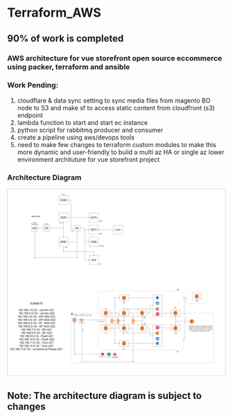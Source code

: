 # Terraform_AWS

## 90% of work is completed

### AWS architecture for vue storefront open source eccommerce using packer, terraform and ansible


### Work Pending:
1. cloudflare & data sync setting to sync media files from magento BO node to S3 and make sf to access static content from  cloudfront (s3) endpoint
2. lambda function to start and start ec instance 
3. python script for rabbitmq producer and consumer
4. create a pipeline using aws/devops tools
5. need to make few changes to terraform custom modules to make this more dynamic and user-friendly to build a multi az HA or single az lower environment archituture for vue storefront project

### Architecture Diagram
![alt text](https://github.com/a-devops-guy/Terraform_AWS/blob/master/aws.png)
## Note: The architecture diagram is subject to changes
